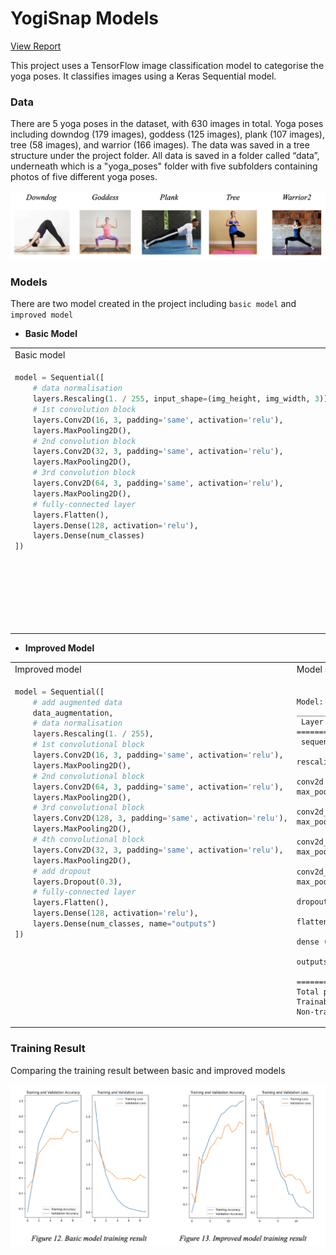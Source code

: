 # YogiSnap Models

[View Report](https://docs.google.com/document/d/10gte0gSkbcoHCYk1FDSM9F0Hn2DxJMd7-Y7U7IirwvE/edit?usp=sharing)

This project uses a TensorFlow image classification model to categorise the yoga poses. It classifies images using a
Keras Sequential model.

### Data

There are 5 yoga poses in the dataset, with 630 images in total. Yoga poses including downdog (179 images), goddess (125
images), plank (107 images), tree (58 images), and warrior (166 images). The data was saved in a
tree structure under the project folder. All data is saved in a folder called “data”, underneath which is a "yoga_poses"
folder with five subfolders containing photos of five different yoga poses.

![5 yoga poses in the dataset](data/5yoga-poses-in-the-dataset.png)

### Models

There are two model created in the project including `basic model` and `improved model`

- **Basic Model**

<table>
<tr>
<td>Basic model</td><td>Model summary</td>
</tr>
<tr>
<td valign="top">

```python
model = Sequential([
    # data normalisation
    layers.Rescaling(1. / 255, input_shape=(img_height, img_width, 3)),
    # 1st convolution block
    layers.Conv2D(16, 3, padding='same', activation='relu'),
    layers.MaxPooling2D(),
    # 2nd convolution block
    layers.Conv2D(32, 3, padding='same', activation='relu'),
    layers.MaxPooling2D(),
    # 3rd convolution block
    layers.Conv2D(64, 3, padding='same', activation='relu'),
    layers.MaxPooling2D(),
    # fully-connected layer
    layers.Flatten(),
    layers.Dense(128, activation='relu'),
    layers.Dense(num_classes)
])
```
</td>
<td>

```text
Model: "sequential"
_________________________________________________________________
 Layer (type)                   Output Shape             Param   
=================================================================
rescaling_1 (Rescaling)        (None, 180, 180, 3)       0         

conv2d (Conv2D)                (None, 180, 180, 16)      448                                                                       
max_pooling2d (MaxPooling2D)   (None, 90, 90, 16)        0

conv2d_1 (Conv2D)              (None, 90, 90, 32)        4640                                                                       
max_pooling2d_1 (MaxPooling2D) (None, 45, 45, 32)        0

conv2d_2 (Conv2D)              (None, 45, 45, 64)        18496    
max_pooling2d_2 (MaxPooling2D) (None, 22, 22, 64)        0

flatten (Flatten)              (None, 30976)             0

dense (Dense)                  (None, 128)               3965056

dense_1 (Dense)                (None, 5)                 645
=================================================================
Total params: 3,989,285
Trainable params: 3,989,285
Non-trainable params: 0
_________________________________________________________________

```
</td>
</tr>
</table>




- **Improved Model**

<table>
<tr>
<td>Improved model</td><td>Model summary</td>
</tr>
<tr>
<td valign="top">

```python
model = Sequential([
    # add augmented data
    data_augmentation,
    # data normalisation
    layers.Rescaling(1. / 255),
    # 1st convolutional block
    layers.Conv2D(16, 3, padding='same', activation='relu'),
    layers.MaxPooling2D(),
    # 2nd convolutional block
    layers.Conv2D(64, 3, padding='same', activation='relu'),
    layers.MaxPooling2D(),
    # 3rd convolutional block
    layers.Conv2D(128, 3, padding='same', activation='relu'),
    layers.MaxPooling2D(),
    # 4th convolutional block
    layers.Conv2D(32, 3, padding='same', activation='relu'),
    layers.MaxPooling2D(),
    # add dropout
    layers.Dropout(0.3),
    # fully-connected layer
    layers.Flatten(),
    layers.Dense(128, activation='relu'),
    layers.Dense(num_classes, name="outputs")
])
```
</td>
<td>

```text

Model: "sequential_1"
_________________________________________________________________
 Layer (type)                Output Shape              Param #   
=================================================================
 sequential (Sequential)        (None, 180, 180, 3)       0         

rescaling_1 (Rescaling)        (None, 180, 180, 3)       0

conv2d (Conv2D)                (None, 180, 180, 16)      448
max_pooling2d (MaxPooling2D)   (None, 90, 90, 16)        0

conv2d_1 (Conv2D)              (None, 90, 90, 64)        9280                                                                      
max_pooling2d_1 (MaxPooling2D) (None, 45, 45, 64)        0

conv2d_2 (Conv2D)              (None, 45, 45, 128)       73856                                                                
max_pooling2d_2 (MaxPooling2D) (None, 22, 22, 128)       0

conv2d_3 (Conv2D)              (None, 22, 22, 32)        36896                                                                     
max_pooling2d_3 (MaxPooling2D) (None, 11, 11, 32)        0

dropout (Dropout)              (None, 11, 11, 32)        0

flatten (Flatten)              (None, 3872)              0

dense (Dense)                  (None, 128)               495744

outputs (Dense)                (None, 5)                 645
                                                                 
=================================================================
Total params: 616,869
Trainable params: 616,869
Non-trainable params: 0
```
</td>
</tr>
</table>

### Training Result

Comparing the training result between basic and improved models

![training result](data/Training-result.png)
